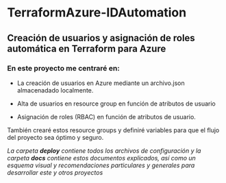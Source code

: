 # TerraformAzure-IDAutomation
## Creación de usuarios y asignación de roles automática en Terraform para Azure

### En este proyecto me centraré en:
- La creación de usuarios en Azure mediante un archivo.json almacenadado localmente.

- Alta de usuarios en resource group en función de atributos de usuario

- Asignación de roles (RBAC) en función de atributos de usuario.  

 
También crearé estos resource groups y definiré variables para que el flujo del proyecto sea óptimo y seguro.


*La carpeta **deploy** contiene todos los archivos de configuración y la carpeta **docs** contiene estos documentos explicados, así como un esquema visual y recomendaciones particulares y generales para desarrollar este y otros proyectos*
